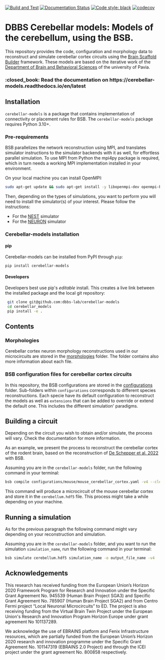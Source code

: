 [![Build and Test](https://github.com/dbbs-lab/cerebellar-models/actions/workflows/integration.yml/badge.svg)](https://github.com/dbbs-lab/cerebellar-models/actions/workflows/integration.yml)
[![Documentation Status](https://readthedocs.org/projects/cerebellar-models/badge/?version=latest)](https://bsb.readthedocs.io/en/latest/?badge=latest)
[![Code style: black](https://img.shields.io/badge/code%20style-black-000000.svg)](https://github.com/psf/black)
[![codecov](https://codecov.io/gh/dbbs-lab/cerebellar-models/graph/badge.svg?token=KBEE3D83YQ)](https://codecov.io/gh/dbbs-lab/cerebellar-models)

# DBBS Cerebellar models: Models of the cerebellum, using the BSB.
This repository provides the code, configuration and morphology data to reconstruct and simulate 
cerebellar cortex circuits using the [Brain Scaffold Builder](https://github.com/dbbs-lab/bsb) 
framework. These models are based on the iterative work of the [Department of Brain and Behavioral 
Sciences](https://dbbs.dip.unipv.it/en) of the university of Pavia. 

<h3>:closed_book: Read the documentation on  https://cerebellar-models.readthedocs.io/en/latest

## Installation
`cerebellar-models` is a package that contains implementation of connectivity or placement rules for BSB.
The `cerebellar-models` package requires Python 3.10+.

### Pre-requirements

BSB parallelizes the network reconstruction using MPI, and translates simulator instructions to 
the simulator backends with it as well, for effortless parallel simulation. 
To use MPI from Python the mpi4py package is required, which in turn needs a working MPI 
implementation installed in your environment.

On your local machine you can install OpenMPI:
```bash
sudo apt-get update && sudo apt-get install -y libopenmpi-dev openmpi-bin
```

Then, depending on the types of simulations, you want to perform you will need to install the 
simulator(s) of your interest. Please follow the instructions:
- For the [NEST](https://nest-simulator.readthedocs.io/en/stable/installation/index.html) simulator
- For the [NEURON](https://nrn.readthedocs.io/en/8.2.4/install/install.html) simulator

### Cerebellar-models installation

#### pip
Cerebellar-models can be installed from PyPI through `pip`:
```bash
pip install cerebellar-models
```

#### Developers
Developers best use pip's *editable* install. This creates a live link between the
installed package and the local git repository:

```bash
 git clone git@github.com:dbbs-lab/cerebellar-models
 cd cerebellar_models
 pip install -e .
```

## Contents

### Morphologies
Cerebellar cortex neuron morphology reconstructions used in our microcircuits are stored in the 
[morphologies](https://github.com/dbbs-lab/cerebellar-models/tree/master/configurations) folder. 
The folder contains also more information about each file.

### BSB configuration files for cerebellar cortex circuits
In this repository, the BSB configurations are stored in the 
[configurations](https://github.com/dbbs-lab/cerebellar-models/tree/master/configurations) folder. 
Sub-folders within `configurations` corresponds to different species reconstructions. Each specie 
have its default configuration to reconstruct the models as well as `extensions` that can be added 
to override or extend the default one. This includes the different simulation' paradigms.

## Building a circuit

Depending on the circuit you wish to obtain and/or simulate, the process will vary. Check the 
documentation for more information. 

As an example, we present the process to reconstruct the cerebellar cortex of the rodent brain, 
based on the reconstruction of [De Schepper et al. 2022](https://doi.org/10.1038/s42003-022-04213-y) 
with BSB.

Assuming you are in the `cerebellar-models` folder, run the following command in your terminal:
```bash
bsb compile configurations/mouse/mouse_cerebellar_cortex.yaml -v4 --clear
```
This command will produce a microcircuit of the mouse cerebellar cortex and store it in the
`cerebellum.hdf5` file. This process might take a while depending on your machine.

## Running a simulation
As for the previous paragraph the following command might vary depending on your reconstruction and 
simulation. 

Assuming you are in the `cerebellar-models` folder, and you want to run the simulation `simulation_name`, 
run the following command in your terminal:
```bash
bsb simulate cerebellum.hdf5 simulation_name -o output_file_name -v4
```

## Acknowledgements
This research has received funding from the European Union’s Horizon 2020 Framework
Program for Research and Innovation under the Specific Grant Agreement No. 945539
(Human Brain Project SGA3) and Specific Grant Agreement No. 785907 (Human Brain
Project SGA2) and from Centro Fermi project “Local Neuronal Microcircuits” to ED.
The project is also receiving funding from the Virtual Brain Twin Project under the 
European Union's Research and Innovation Program Horizon Europe under grant agreement
No 101137289.

We acknowledge the use of EBRAINS platform and Fenix Infrastructure resources, which are
partially funded from the European Union’s Horizon 2020 research and innovation
programme under the Specific Grant Agreement No. 101147319 (EBRAINS 2.0 Project) and 
through the ICEI project under the grant agreement No. 800858 respectively.
